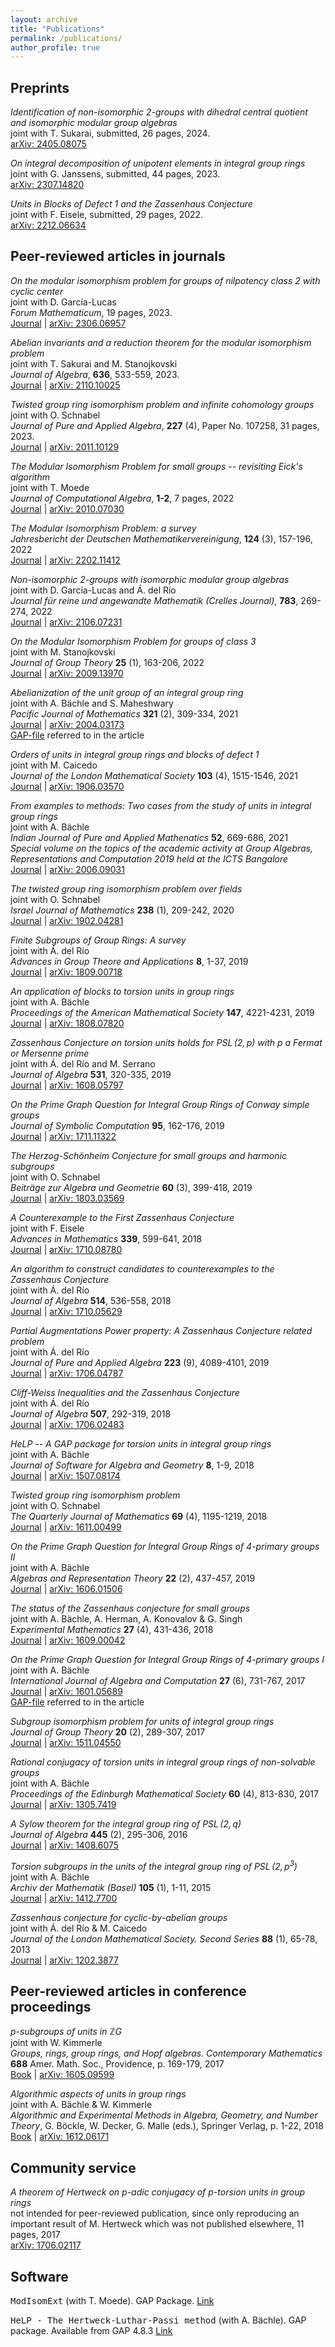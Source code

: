 ```yaml
---
layout: archive
title: "Publications"
permalink: /publications/
author_profile: true
---
```


## Preprints ##

_Identification of non-isomorphic 2-groups with dihedral central quotient and isomorphic modular group algebras_  
joint with T. Sukarai, submitted, 26 pages, 2024.  
[arXiv: 2405.08075 ](https://arxiv.org/abs/2405.08075)

_On integral decomposition of unipotent elements in integral group rings_  
joint with G. Janssens, submitted, 44 pages, 2023.  
[arXiv: 2307.14820 ](https://arxiv.org/abs/2307.14820)

_Units in Blocks of Defect 1 and the Zassenhaus Conjecture_  
joint with F. Eisele, submitted, 29 pages, 2022.  
[arXiv: 2212.06634 ](https://arxiv.org/abs/2212.06634)

## Peer-reviewed articles in journals ##

_On the modular isomorphism problem for groups of nilpotency class 2 with cyclic center_  
joint with D. Garc&iacute;a-Lucas  
_Forum Mathematicum_, 19 pages, 2023.  
[Journal](https://doi.org/10.1515/forum-2023-0237) | [arXiv: 2306.06957 ](https://arxiv.org/abs/2306.06957)

_Abelian invariants and a reduction theorem for the modular isomorphism problem_  
joint with T. Sakurai and M. Stanojkovski  
_Journal of Algebra_, **636**, 533-559, 2023.   
[Journal](https://www.sciencedirect.com/science/article/abs/pii/S0021869323004374?via%3Dihub) | [arXiv: 2110.10025 ](https://arxiv.org/abs/2110.10025)

_Twisted group ring isomorphism problem and infinite cohomology groups_  
joint with O. Schnabel  
_Journal of Pure and Applied Algebra_, **227** (4), Paper No. 107258, 31 pages, 2023.  
[Journal](https://www.sciencedirect.com/science/article/abs/pii/S0022404922002560) | [arXiv: 2011.10129](https://arxiv.org/abs/2011.10129)

_The Modular Isomorphism Problem for small groups -- revisiting Eick's algorithm_  
joint with T. Moede  
_Journal of Computational Algebra_, **1-2**, 7 pages, 2022  
[Journal](https://www.sciencedirect.com/science/article/pii/S2772827722000018) | [arXiv: 2010.07030](https://arxiv.org/abs/2010.07030)

_The Modular Isomorphism Problem: a survey_  
_Jahresbericht der Deutschen Mathematikervereinigung_, **124** (3), 157-196, 2022  
[Journal](https://link.springer.com/article/10.1365/s13291-022-00249-5) | [arXiv: 2202.11412](https://arxiv.org/abs/2202.11412)

_Non-isomorphic 2-groups with isomorphic modular group algebras_  
joint with D. Garc&iacute;a-Lucas and &Aacute;. del R&iacute;o  
_Journal f&uuml;r reine und angewandte Mathematik (Crelles Journal)_, **783**, 269-274, 2022  
[Journal](https://www.degruyter.com/document/doi/10.1515/crelle-2021-0074/html) | [arXiv: 2106.07231](https://arxiv.org/abs/2106.07231)

_On the Modular Isomorphism Problem for groups of class 3_  
joint with M. Stanojkovski  
_Journal of Group Theory_ **25** (1), 163-206, 2022  
[Journal](https://www.degruyter.com/document/doi/10.1515/jgth-2020-0174/html) | [arXiv: 2009.13970](https://arxiv.org/abs/2009.13970)

_Abelianization of the unit group of an integral group ring_  
joint with A. B&auml;chle and S. Maheshwary  
_Pacific Journal of Mathematics_ **321** (2), 309-334,  2021  
[Journal](https://msp.org/pjm/2021/312-2/pjm-v312-n2-p03-p.pdf) | [arXiv: 2004.03173](https://arxiv.org/abs/2004.03173)  
[GAP-file](https://github.com/margollo/GAP-code-for-abelianization-of-unit-groups) referred to in the article

_Orders of units in integral group rings and blocks of defect 1_  
joint with M. Caicedo  
_Journal of the London Mathematical Society_ **103** (4), 1515-1546, 2021  
[Journal](https://londmathsoc.onlinelibrary.wiley.com/doi/10.1112/jlms.12416) | [arXiv: 1906.03570](https://arxiv.org/abs/1906.03570)

_From examples to methods: Two cases from the study of units in integral group rings_  
joint with A. B&auml;chle  
_Indian Journal of Pure and Applied Mathenatics_ **52**, 669-686, 2021  
_Special volume on the topics of the academic activity at Group Algebras, Representations and Computation 2019 held at the ICTS Bangalore_  
[Journal](https://link.springer.com/article/10.1007/s13226-021-00180-y) | [arXiv: 2006.09031](https://arxiv.org/abs/2006.09031)

_The twisted group ring isomorphism problem over fields_  
joint with O. Schnabel  
_Israel Journal of Mathematics_ **238** (1), 209-242, 2020  
[Journal](https://link.springer.com/article/10.1007/s11856-020-2017-9) | [arXiv: 1902.04281](https://arxiv.org/abs/1902.04281)

_Finite Subgroups of Group Rings: A survey_  
joint with &Aacute;. del R&iacute;o  
_Advances in Group Theore and Applications_ **8**, 1-37, 2019  
[Journal](http://www.advgrouptheory.com/journal/Volumes/8/Margolis%20delRio.pdf) | [arXiv: 1809.00718](https://arxiv.org/abs/1809.00718)

_An application of blocks to torsion units in group rings_  
joint with A. B&auml;chle  
_Proceedings of the American Mathematical Society_ **147**, 4221-4231, 2019  
[Journal](https://www.ams.org/journals/proc/0000-000-00/S0002-9939-2019-14561-5/) | [arXiv: 1808.07820](https://arxiv.org/abs/1808.07820)

_Zassenhaus Conjecture on torsion units holds for $\operatorname{PSL}(2,p)$ with p a Fermat or Mersenne prime_  
joint with &Aacute;. del R&iacute;o and M. Serrano  
_Journal of Algebra_ **531**, 320-335, 2019  
[Journal](https://www.sciencedirect.com/science/article/pii/S0021869319302303) | [arXiv: 1608.05797](https://arxiv.org/abs/1608.05797)

_On the Prime Graph Question for Integral Group Rings of Conway simple groups_  
_Journal of Symbolic Computation_ **95**, 162-176, 2019  
[Journal](https://www.sciencedirect.com/science/article/pii/S0747717119300161?via%3Dihub) | [arXiv: 1711.11322](https://arxiv.org/abs/1711.11322)

_The Herzog-Sch&ouml;nheim Conjecture for small groups and harmonic subgroups_  
joint with O. Schnabel  
_Beitr&auml;ge zur Algebra und Geometrie_ **60** (3), 399-418, 2019  
[Journal](https://link.springer.com/article/10.1007/s13366-018-0419-1) | [arXiv: 1803.03569](https://arxiv.org/abs/1803.03569)

_A Counterexample to the First Zassenhaus Conjecture_  
joint with F. Eisele  
_Advances in Mathematics_ **339**, 599-641, 2018  
[Journal](https://www.sciencedirect.com/science/article/pii/S0001870818303839) | [arXiv: 1710.08780](https://arxiv.org/abs/1710.08780)

_An algorithm to construct candidates to counterexamples to the Zassenhaus Conjecture_  
joint with &Aacute;. del R&iacute;o  
_Journal of Algebra_ **514**, 536-558, 2018  
[Journal](https://www.sciencedirect.com/science/article/pii/S0021869318303934?via%3Dihub) | [arXiv: 1710.05629](https://arxiv.org/abs/1710.05629)

_Partial Augmentations Power property: A Zassenhaus Conjecture related problem_  
joint with &Aacute;. del R&iacute;o  
_Journal of Pure and Applied Algebra_ **223** (9), 4089-4101, 2019  
[Journal](https://www.sciencedirect.com/science/article/pii/S0022404918303104?via%3Dihub) | [arXiv: 1706.04787](https://arxiv.org/abs/1706.04787)

_Cliff-Weiss Inequalities and the Zassenhaus Conjecture_  
joint with &Aacute;. del R&iacute;o  
_Journal of Algebra_ **507**, 292-319, 2018  
[Journal](https://www.sciencedirect.com/science/article/pii/S0021869318302710?via%3Dihub) | [arXiv: 1706.02483](https://arxiv.org/abs/1706.02483)

_HeLP -- A GAP package for torsion units in integral group rings_  
joint with A. B&auml;chle  
_Journal of Software for Algebra and Geometry_ **8**, 1-9, 2018  
[Journal](https://msp.org/jsag/2018/8-1/p01.xhtml) | [arXiv: 1507.08174](http://arxiv.org/abs/1507.08174)

_Twisted group ring isomorphism problem_  
joint with O. Schnabel  
_The Quarterly Journal of Mathematics_ **69** (4), 1195-1219, 2018  
[Journal](https://academic.oup.com/qjmath/advance-article/doi/10.1093/qmath/hay020/4982942?guestAccessKey=e3ef5c2b-de97-42e8-b609-d8d11f353856) | [arXiv: 1611.00499](https://arxiv.org/abs/1611.00499)

_On the Prime Graph Question for Integral Group Rings of 4-primary groups II_  
joint with A. B&auml;chle  
_Algebras and Representation Theory_ **22** (2), 437-457, 2019  
[Journal](http://dx.doi.org/10.1007/s10468-018-9776-6) | [arXiv: 1606.01506](https://arxiv.org/abs/1606.01506)

_The status of the Zassenhaus conjecture for small groups_  
joint with A. B&auml;chle, A. Herman, A. Konovalov & G. Singh  
_Experimental Mathematics_ **27** (4), 431-436, 2018  
[Journal](http://dx.doi.org/10.1080/10586458.2017.1306814) | [arXiv: 1609.00042](https://arxiv.org/abs/1609.00042)

_On the Prime Graph Question for Integral Group Rings of 4-primary groups I_  
joint with A. B&auml;chle  
_International Journal of Algebra and Computation_ **27** (6), 731-767, 2017  
[Journal](http://doi.org/10.1142/S0218196717500357) | [arXiv: 1601.05689](https://arxiv.org/abs/1601.05689)  
[GAP-file](https://github.com/margollo/GAP-file-to-check-table-in-https-doi.org-10.1142-S0218196717500357) referred to in the article

_Subgroup isomorphism problem for units of integral group rings_  
_Journal of Group Theory_ **20** (2), 289-307, 2017  
[Journal](https://www.degruyter.com/document/doi/10.1515/jgth-2016-0026/html) | [arXiv: 1511.04550](https://arxiv.org/abs/1511.04550)

_Rational conjugacy of torsion units in integral group rings of non-solvable groups_  
joint with A. B&auml;chle  
_Proceedings of the Edinburgh Mathematical Society_ **60** (4), 813-830, 2017  
[Journal](https://doi.org/10.1017/S0013091516000535) | [arXiv: 1305.7419](https://arxiv.org/abs/1305.7419)

_A Sylow theorem for the integral group ring of $\operatorname{PSL}(2,q)$_  
_Journal of Algebra_ **445** (2), 295-306, 2016  
[Journal](https://www.sciencedirect.com/science/article/pii/S0021869315004317?via%3Dihub) | [arXiv: 1408.6075](https://arxiv.org/abs/1408.6075)

_Torsion subgroups in the units of the integral group ring of $\operatorname{PSL}(2,p^3)$_  
joint with A. B&auml;chle  
_Archiv der Mathematik (Basel)_ **105** (1), 1-11, 2015  
[Journal](http://link.springer.com/article/10.1007/s00013-015-0784-z) | [arXiv: 1412.7700](https://arxiv.org/abs/1412.7700)

_Zassenhaus conjecture for cyclic-by-abelian groups_  
joint with &Aacute;. del R&iacute;o & M. Caicedo  
_Journal of the London Mathematical Society. Second Series_ **88** (1), 65-78, 2013  
[Journal](https://londmathsoc.onlinelibrary.wiley.com/doi/abs/10.1112/jlms/jdt002) | [arXiv: 1202.3877](https://arxiv.org/abs/1202.3877)

## Peer-reviewed articles in conference proceedings ##

_p-subgroups of units in $\mathbb{Z}G$_  
joint with W. Kimmerle  
_Groups, rings, group rings, and Hopf algebras. Contemporary Mathematics_ **688** Amer. Math. Soc., Providence, p. 169-179, 2017  
[Book](https://bookstore.ams.org/conm-688) | [arXiv: 1605.09599](https://arxiv.org/abs/1605.09599)

_Algorithmic aspects of units in group rings_  
joint with A. B&auml;chle & W. Kimmerle  
_Algorithmic and Experimental Methods in Algebra, Geometry, and Number Theory_, G. B&ouml;ckle, W. Decker, G. Malle (eds.), Springer Verlag, p. 1-22, 2018  
[Book](http://www.springer.com/de/book/9783319705651) | [arXiv: 1612.06171](https://arxiv.org/abs/1612.06171)

## Community service ##

_A theorem of Hertweck on p-adic conjugacy of p-torsion units in group rings_  
not intended for peer-reviewed publication, since only reproducing an important result of M. Hertweck which was not published elsewhere, 11 pages, 2017  
[arXiv: 1706.02117](https://arxiv.org/abs/1706.02117)

## Software ##

<kbd>ModIsomExt</kbd> (with T. Moede). GAP Package. [Link](https://www.tu-braunschweig.de/index.php?eID=dumpFile&t=f&f=114036&token=7391a74bb71a93524f0dc24d07e5330c3d3cdf6e)

<kbd>HeLP - The Hertweck-Luthar-Passi method</kbd> (with A. B&auml;chle). GAP package. Available from GAP 4.8.3 [Link](https://www.gap-system.org/Packages/help.html) 

